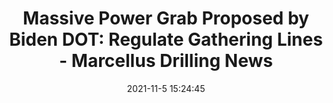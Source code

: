 ---
"title": "Massive Power Grab Proposed by Biden DOT: Regulate Gathering Lines - Marcellus Drilling News"
"date": "2021-11-5 15:24:45"
"feed_name": "GOOGLENEWSDRILLING"
"feed_website": "https://news.google.com/search?q=drilling%2Bincident&hl=en-US&gl=US&ceid=US:en"
"feed_rss": "https://news.google.com/rss/search?q=drilling%2Bincident&hl=en-US&gl=US&ceid=US:en"
"link": "https://marcellusdrilling.com/2021/11/massive-power-grab-proposed-by-biden-dot-regulate-gathering-lines/"
"source": "{'href': 'https://marcellusdrilling.com', 'title': 'Marcellus Drilling News'}"
"file": "_posts/2021-1-1-9c59c39143977a61307933d9f7cb97d014d1d504.md"
"accident": "0"
"drilling": "0"
"dead": "0"
"injured": "0"
"arrested": "0"
"place": "unknown place"
"where": "unknown site"
"causes": "unknown"
"place_uri": "unknown place"
---
